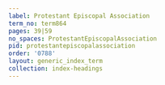 ```yaml
---
label: Protestant Episcopal Association
term_no: term864
pages: 39|59
no_spaces: ProtestantEpiscopalAssociation
pid: protestantepiscopalassociation
order: '0788'
layout: generic_index_term
collection: index-headings
---
```

